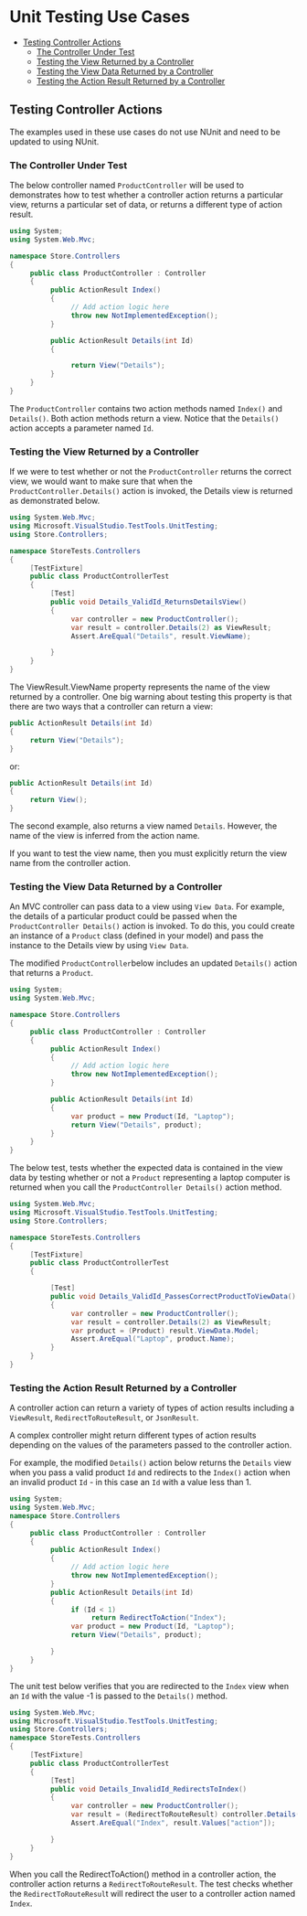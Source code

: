 # Unit Testing Use Cases

* [Testing Controller Actions](#testing-controller-actions)
  + [The Controller Under Test](#the-controller-under-test)
  + [Testing the View Returned by a Controller](#testing-the-view-returned-by-a-controller)
  + [Testing the View Data Returned by a Controller](#testing-the-view-data-returned-by-a-controller)
  + [Testing the Action Result Returned by a Controller](#testing-the-action-result-returned-by-a-controller)

## Testing Controller Actions
The examples used in these use cases do not use NUnit and need to be updated to using NUnit.

### The Controller Under Test
The below controller named `ProductController` will be used to demonstrates how to test whether a controller action returns a particular view, returns a particular set of data, or returns a different type of action result.

```csharp
using System;
using System.Web.Mvc;

namespace Store.Controllers
{
     public class ProductController : Controller
     {
          public ActionResult Index()
          {
               // Add action logic here
               throw new NotImplementedException();
          }

          public ActionResult Details(int Id)
          {

               return View("Details");
          }
     }
}
```

The `ProductController` contains two action methods named `Index()` and `Details()`. Both action methods return a view. Notice that the `Details()` action accepts a parameter named `Id`.

### Testing the View Returned by a Controller
If we were to test whether or not the `ProductController` returns the correct view, we would want to make sure that when the `ProductController.Details()` action is invoked, the Details view is returned as demonstrated below.

```csharp
using System.Web.Mvc;
using Microsoft.VisualStudio.TestTools.UnitTesting;
using Store.Controllers;

namespace StoreTests.Controllers
{
     [TestFixture]
     public class ProductControllerTest
     {
          [Test]
          public void Details_ValidId_ReturnsDetailsView()
          {
               var controller = new ProductController();
               var result = controller.Details(2) as ViewResult;
               Assert.AreEqual("Details", result.ViewName);

          }
     }
}
```

The ViewResult.ViewName property represents the name of the view returned by a controller. One big warning about testing this property is that there are two ways that a controller can return a view:

```csharp
public ActionResult Details(int Id)
{
     return View("Details");
}
```
 or:

 ```csharp
 public ActionResult Details(int Id)
 {
      return View();
 }
 ```

The second example, also returns a view named `Details`. However, the name of the view is inferred from the action name.

If you want to test the view name, then you must explicitly return the view name from the controller action.

### Testing the View Data Returned by a Controller
An MVC controller can pass data to a view using `View Data`. For example, the details of a particular product could be passed when the `ProductController Details()` action is invoked. To do this, you could create an instance of a `Product` class (defined in your model) and pass the instance to the Details view by using `View Data`.

The modified `ProductController`below includes an updated `Details()` action that returns a `Product`.

```csharp
using System;
using System.Web.Mvc;

namespace Store.Controllers
{
     public class ProductController : Controller
     {
          public ActionResult Index()
          {
               // Add action logic here
               throw new NotImplementedException();
          }

          public ActionResult Details(int Id)
          {
               var product = new Product(Id, "Laptop");
               return View("Details", product);
          }
     }
}
```

The below test, tests whether the expected data is contained in the view data by testing whether or not a `Product` representing a laptop computer is returned when you call the `ProductController Details()` action method.

```csharp
using System.Web.Mvc;
using Microsoft.VisualStudio.TestTools.UnitTesting;
using Store.Controllers;

namespace StoreTests.Controllers
{
     [TestFixture]
     public class ProductControllerTest
     {

          [Test]
          public void Details_ValidId_PassesCorrectProductToViewData()
          {
               var controller = new ProductController();
               var result = controller.Details(2) as ViewResult;
               var product = (Product) result.ViewData.Model;
               Assert.AreEqual("Laptop", product.Name);
          }
     }
}
```

### Testing the Action Result Returned by a Controller
A controller action can return a variety of types of action results including a `ViewResult`, `RedirectToRouteResult`, or `JsonResult`.

A complex controller might return different types of action results depending on the values of the parameters passed to the controller action.

For example, the modified `Details()` action below returns the `Details` view when you pass a valid product `Id` and redirects to the `Index()` action when an invalid product `Id` - in this case an `Id` with a value less than 1.

```csharp
using System;
using System.Web.Mvc;
namespace Store.Controllers
{
     public class ProductController : Controller
     {
          public ActionResult Index()
          {
               // Add action logic here
               throw new NotImplementedException();
          }
          public ActionResult Details(int Id)
          {
               if (Id < 1)
                    return RedirectToAction("Index");
               var product = new Product(Id, "Laptop");
               return View("Details", product);

          }
     }
}
```
The unit test below verifies that you are redirected to the `Index` view when an `Id` with the value -1 is passed to the `Details()` method.

```csharp
using System.Web.Mvc;
using Microsoft.VisualStudio.TestTools.UnitTesting;
using Store.Controllers;
namespace StoreTests.Controllers
{
     [TestFixture]
     public class ProductControllerTest
     {
          [Test]
          public void Details_InvalidId_RedirectsToIndex()
          {
               var controller = new ProductController();
               var result = (RedirectToRouteResult) controller.Details(-1);
               Assert.AreEqual("Index", result.Values["action"]);

          }
     }
}
```
When you call the RedirectToAction() method in a controller action, the controller action returns a `RedirectToRouteResult`. The test checks whether the `RedirectToRouteResul`t will redirect the user to a controller action named `Index`.
